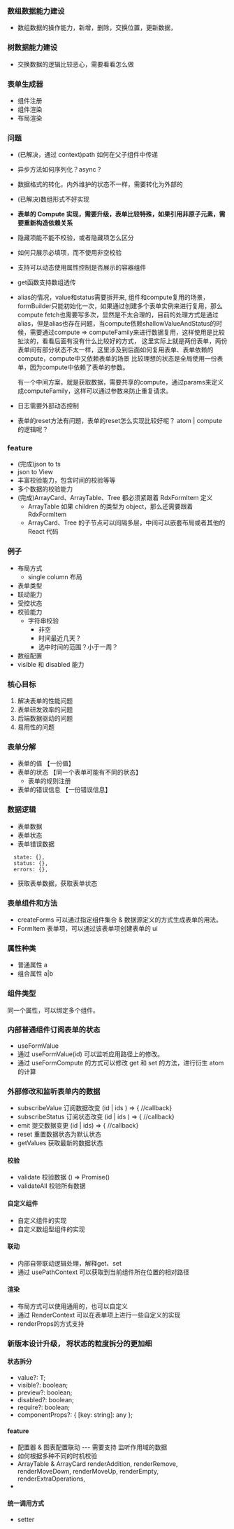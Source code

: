 ### 数组数据能力建设

- 数组数据的操作能力，新增，删除，交换位置，更新数据，

### 树数据能力建设

- 交换数据的逻辑比较恶心，需要看看怎么做

### 表单生成器

- 组件注册
- 组件渲染
- 布局渲染

### 问题

- (已解决，通过 context)path 如何在父子组件中传递
- 异步方法如何序列化？async ?
- 数据格式的转化，内外维护的状态不一样，需要转化为外部的
- (已解决)数组形式不好实现
- **表单的 Compute 实现，需要升级，表单比较特殊，如果引用非原子元素，需要重新构造依赖关系**
- 隐藏项能不能不校验，或者隐藏项怎么区分
- 如何只展示必填项，而不使用非空校验
- 支持可以动态使用属性控制是否展示的容器组件
- get函数支持数组透传
- alias的情况，value和status需要拆开来, 
  组件和compute复用的场景，formBuilder只能初始化一次，如果通过创建多个表单实例来进行复用，那么compute fetch也需要写多次，显然是不太合理的，目前的处理方式是通过alias，但是alias也存在问题，当compute依赖shallowValueAndStatus的时候，需要通过compute => computeFamily来进行数据复用，这样使用是比较扯淡的，看看后面有没有什么比较好的方式，
  这里实际上就是两份表单，两份表单间有部分状态不太一样，这里涉及到后面如何复用表单、表单依赖的compute，compute中又依赖表单的场景
  比较理想的状态是全局使用一份表单，因为compute中依赖了表单的参数。

  有一个中间方案，就是获取数据，需要共享的compute，通过params来定义成computeFamily，这样可以通过参数来防止重复请求。
- 日志需要外部动态控制
- 表单的reset方法有问题，表单的reset怎么实现比较好呢？ atom  | compute 的逻辑呢？
### feature

- (完成)json to ts
- json to View
- 丰富校验能力，包含时间的校验等等
- 多个数据的校验能力
- (完成)ArrayCard、ArrayTable、Tree 都必须紧跟着 RdxFormItem 定义
  - ArrayTable 如果 children 的类型为 object，那么还需要跟着 RdxFormItem
  - ArrayCard、Tree 的子节点可以间隔多层，中间可以嵌套布局或者其他的 React 代码

### 例子

- 布局方式
  - single column 布局
- 表单类型
- 联动能力
- 受控状态
- 校验能力
  - 字符串校验
    - 非空
    - 时间最近几天？
    - 选中时间的范围？小于一周？
- 数组配置
- visible 和 disabled 能力

### 核心目标

1. 解决表单的性能问题
2. 表单研发效率的问题
3. 后端数据驱动的问题
4. 易用性的问题

### 表单分解

- 表单的值 【一份值】
- 表单的状态 【同一个表单可能有不同的状态】
  - 表单的规则注册
- 表单的错误信息 【一份错误信息】

### 数据逻辑

- 表单数据
- 表单状态
- 表单错误数据

```store
  state: {},
  status: {},
  errors: {},
```

- 获取表单数据，获取表单状态

### 表单组件和方法
- createForms 可以通过指定组件集合 & 数据源定义的方式生成表单的用法。
- FormItem 表单项，可以通过该表单项创建表单的 ui

### 属性种类
- 普通属性  a
- 组合属性  a|b

### 组件类型
同一个属性，可以绑定多个组件。

### 内部普通组件订阅表单的状态
  - useFormValue
  - 通过 useFormValue(id) 可以监听应用路径上的修改。
  - 通过 useFormCompute 的方式可以修改 get 和 set 的方法，进行衍生 atom 的计算
### 外部修改和监听表单内的数据
  - subscribeValue 订阅数据改变 (id | ids ) => { //callback}
  - subscribeStatus 订阅状态改变 (id | ids ) => { //callback}
  - emit 提交数据变更 (id | ids) => { //callback}
  - reset 重置数据状态为默认状态
  - getValues 获取最新的数据状态
#### 校验
  - validate 校验数据 () => Promise()
  - validateAll 校验所有数据
#### 自定义组件
  - 自定义组件的实现
  - 自定义数组型组件的实现
#### 联动
  - 内部自带联动逻辑处理，解释get、set
  - 通过 usePathContext 可以获取到当前组件所在位置的相对路径
#### 渲染
  - 布局方式可以使用通用的，也可以自定义
  - 通过 RenderContext 可以在表单项上进行一些自定义的实现
  - renderProps的方式支持



### 新版本设计升级， 将状态的粒度拆分的更加细
#### 状态拆分
- value?: T;
- visible?: boolean;
- preview?: boolean;
- disabled?: boolean;
- require?: boolean;
- componentProps?: { [key: string]: any };

#### feature
- 配置器 & 图表配置联动  --- 需要支持 监听作用域的数据
- 如何根据多种不同的时机校验
- ArrayTable & ArrayCard
  renderAddition,
  renderRemove,
  renderMoveDown,
  renderMoveUp,
  renderEmpty,
  renderExtraOperations,
- 


#### 统一调用方式
- setter


